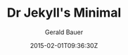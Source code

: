 ---
title: "Dr Jekyll's Minimal"
github: https://github.com/henrythemes/jekyll-minimal-theme
demo: http://henrythemes.github.io/jekyll-minimal-theme/
author: Gerald Bauer

ssg:
  - Jekyll
cms:
  - No Cms
date: 2015-02-01T09:36:30Z
github_branch: master
description: "jekyll minimal theme (for blog posts with archive and feed)"
---